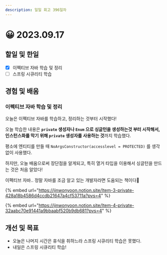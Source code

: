 ```yaml
---
description: 일일 회고 396일차
---
```


# 😀 2023.09.17

## 할일 및 한일&#x20;

* [x] 이펙티브 자바 학습 및 정리&#x20;
* [ ] 스프링 시큐리티 학습&#x20;

## 경험 및 배움&#x20;

### 이펙티브 자바 학습 및 정리&#x20;

오늘은 이펙티브 자바를 학습하고, 정리하는 것부터 시작했다!

오늘 학습한 내용은 **`private` 생성자나 `Enum` 으로 싱글턴을 생성하는것 부터 시작해서, 인스턴스화를 막기 위해 `private` 생성자를 사용하는 것**까지 학습했다.

평소에 엔티티를 만들 때 `NoArgsConstructor(accesslevel = PROTECTED)` 를 생각없이 사용했다.

하지만, 오늘 배움으로써 장단점을 알게되고, 특히 열거 타입을 이용해서 싱글턴을 만드는 것은 처음 알았다!

이펙티브 자바.. 정말 자바를 조금 알고 있는 개발자라면 도움되는 책이다🥹

{% embed url="https://jinwonyoon.notion.site/Item-3-private-428a18b4586d4ccdb21647a4cf53711a?pvs=4" %}

{% embed url="https://jinwonyoon.notion.site/Item-4-private-32aabc70e91441a9bbaabf520b9db681?pvs=4" %}

## 개선 및 목표&#x20;

* 오늘은 나머지 시간은 휴식을 취하느라 스프링 시큐리티 학습은 못했다.&#x20;
* 내일은 스프링 시큐리티 학습!&#x20;
